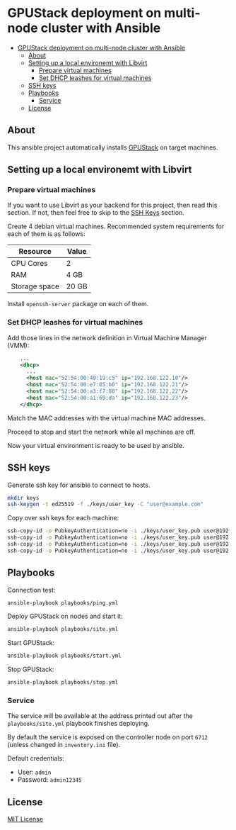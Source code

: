 # GPUStack deployment on multi-node cluster with Ansible

- [GPUStack deployment on multi-node cluster with Ansible](#gpustack-deployment-on-multi-node-cluster-with-ansible)
  - [About](#about)
  - [Setting up a local environemt with Libvirt](#setting-up-a-local-environemt-with-libvirt)
    - [Prepare virtual machines](#prepare-virtual-machines)
    - [Set DHCP leashes for virtual machines](#set-dhcp-leashes-for-virtual-machines)
  - [SSH keys](#ssh-keys)
  - [Playbooks](#playbooks)
    - [Service](#service)
  - [License](#license)

## About

This ansible project automatically installs [GPUStack](https://github.com/gpustack/gpustack) on target machines.

## Setting up a local environemt with Libvirt

### Prepare virtual machines

If you want to use Libvirt as your backend for this project, then read this section. If not, then feel free to skip to the [SSH Keys](#ssh-keys) section.

Create 4 debian virtual machines. Recommended system requirements for each of them is as follows:

| Resource      | Value |
| ------------- | ----- |
| CPU Cores     | 2     |
| RAM           | 4 GB  |
| Storage space | 20 GB |

Install `openssh-server` package on each of them.

### Set DHCP leashes for virtual machines

Add those lines in the network definition in Virtual Machine Manager (VMM):

```xml
    ...
    <dhcp>
      ...
      <host mac="52:54:00:49:19:c5" ip="192.168.122.10"/>
      <host mac="52:54:00:e7:05:b0" ip="192.168.122.21"/>
      <host mac="52:54:00:a3:f7:80" ip="192.168.122.22"/>
      <host mac="52:54:00:a1:69:da" ip="192.168.122.23"/>
    </dhcp>
```

Match the MAC addresses with the virtual machine MAC addresses.

Proceed to stop and start the network while all machines are off.

Now your virtual environment is ready to be used by ansible.

## SSH keys

Generate ssh key for ansible to connect to hosts.

```bash
mkdir keys
ssh-keygen -t ed25519 -f ./keys/user_key -C "user@example.com"
```

Copy over ssh keys for each machine:

```bash
ssh-copy-id -o PubkeyAuthentication=no -i ./keys/user_key.pub user@192.168.122.10
ssh-copy-id -o PubkeyAuthentication=no -i ./keys/user_key.pub user@192.168.122.21
ssh-copy-id -o PubkeyAuthentication=no -i ./keys/user_key.pub user@192.168.122.22
ssh-copy-id -o PubkeyAuthentication=no -i ./keys/user_key.pub user@192.168.122.23
```

## Playbooks

Connection test:

```bash
ansible-playbook playbooks/ping.yml
```

Deploy GPUStack on nodes and start it:

```bash
ansible-playbook playbooks/site.yml
```

Start GPUStack:

```bash
ansible-playbook playbooks/start.yml
```

Stop GPUStack:

```bash
ansible-playbook playbooks/stop.yml
```

### Service

The service will be available at the address printed out after the `playbooks/site.yml` playbook finishes deploying.

By default the service is exposed on the controller node on port `6712` (unless changed in `inventory.ini` file).

Default credentials:

- User: `admin`
- Password: `admin12345`

## License

[MIT License](./LICENSE)
